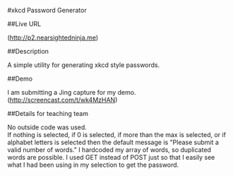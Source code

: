 #xkcd Password Generator

##Live URL

(http://p2.nearsightedninja.me)

##Description

A simple utility for generating xkcd style passwords.

##Demo

I am submitting a Jing capture for my demo.
(http://screencast.com/t/wk4MzHAN)

##Details for teaching team

No outside code was used.  
If nothing is selected, if 0 is selected, if more than the max is selected,
or if alphabet letters is selected then the default message is "Please submit a valid number of words."
I hardcoded my array of words, so duplicated words are possible.  I used GET instead of POST just so that I easily see what I had been using in my selection to get the password.
